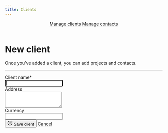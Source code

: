 ```yaml
---
title: Clients
---
```


<header id="top-nav">
  <nav>
    <a href="#" class="is-active">Manage clients</a>
    <a href="#">Manage contacts</a>
  </nav>
</header>

<main class="narrow">
  <div>
    <h1>New client</h1>
    Once you’ve added a client, you can add projects and contacts.
  </div>

  <hr class="mt-16 mb-24">

  <div>
    <div class="field mb-16">
      <div class="left">
        <label>Client name<span class="required">*</span></label>
      </div>
      <div class="right">
        <input class="input" type="text" autofocus>
      </div>
    </div>
    <div class="field mb-16">
      <div class="left">
        <label>Address</label>
      </div>
      <div class="right">
        <textarea rows="3" class="input"></textarea>
      </div>
    </div>
    <div class="field mb-16">
      <div class="left">
        <label>Currency</label>
      </div>
      <div class="right">
        <input class="input" type="text">
      </div>
    </div>
    <div class="submit">
      <button class="button primary"><svg xmlns="http://www.w3.org/2000/svg" width="16" height="16" viewBox="0 0 24 24" fill="none" stroke="currentColor" stroke-width="2" stroke-linecap="round" stroke-linejoin="round" class="feather feather-check-circle"><path d="M22 11.08V12a10 10 0 1 1-5.93-9.14"></path><polyline points="22 4 12 14.01 9 11.01"></polyline></svg> Save client</button>
      <a href="/harvest-nav/clients" class="button cancel">Cancel</a>
    </div>
  </div>

</main>
